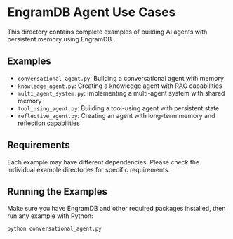 # EngramDB Agent Use Cases

This directory contains complete examples of building AI agents with persistent memory using EngramDB.

## Examples

- `conversational_agent.py`: Building a conversational agent with memory
- `knowledge_agent.py`: Creating a knowledge agent with RAG capabilities
- `multi_agent_system.py`: Implementing a multi-agent system with shared memory
- `tool_using_agent.py`: Building a tool-using agent with persistent state
- `reflective_agent.py`: Creating an agent with long-term memory and reflection capabilities

## Requirements

Each example may have different dependencies. Please check the individual example directories for specific requirements.

## Running the Examples

Make sure you have EngramDB and other required packages installed, then run any example with Python:

```bash
python conversational_agent.py
```